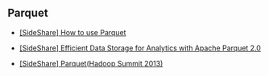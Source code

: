 ## Parquet

- [[SideShare] How to use Parquet](http://www.slideshare.net/julienledem/how-to-use-parquet?next_slideshow=2)

- [[SideShare] Efficient Data Storage for Analytics with Apache Parquet 2.0](http://www.slideshare.net/julienledem/th-210pledem?next_slideshow=1)
  
- [[SideShare] Parquet(Hadoop Summit 2013)](http://www.slideshare.net/julienledem/parquet-hadoop-summit-2013)